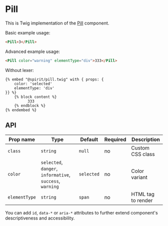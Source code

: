 # Pill

This is Twig implementation of the [Pill] component.

Basic example usage:

```html
<Pill>3</Pill>
```

Advanced example usage:

```html
<Pill color="warning" elementType="div">333</Pill>
```

Without lexer:

```twig
{% embed "@spirit/pill.twig" with { props: {
    color: 'selected'
    elementType: 'div'
}} %}
    {% block content %}
          333
    {% endblock %}
{% endembed %}
```

## API

| Prop name     | Type                                                      | Default    | Required | Description        |
| ------------- | --------------------------------------------------------- | ---------- | -------- | ------------------ |
| `class`       | `string`                                                  | `null`     | no       | Custom CSS class   |
| `color`       | `selected`, `danger`, `informative`, `success`, `warning` | `selected` | no       | Color variant      |
| `elementType` | `string`                                                  | `span`     | no       | HTML tag to render |

You can add `id`, `data-*` or `aria-*` attributes to further extend component's
descriptiveness and accessibility.

[pill]: https://github.com/lmc-eu/spirit-design-system/tree/main/packages/web/src/scss/components/Pill

